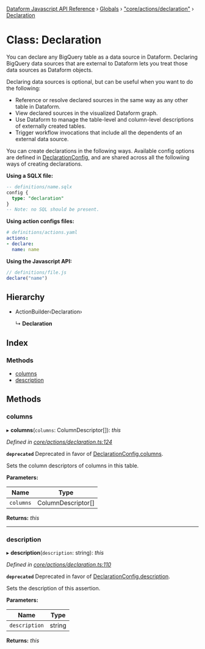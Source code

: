 [Dataform Javascript API Reference](../README.md) › [Globals](../globals.md) › ["core/actions/declaration"](../modules/_core_actions_declaration_.md) › [Declaration](_core_actions_declaration_.declaration.md)

# Class: Declaration

You can declare any BigQuery table as a data source in Dataform. Declaring BigQuery data
sources that are external to Dataform lets you treat those data sources as Dataform objects.

Declaring data sources is optional, but can be useful when you want to do the following:
* Reference or resolve declared sources in the same way as any other table in Dataform.
* View declared sources in the visualized Dataform graph.
* Use Dataform to manage the table-level and column-level descriptions of externally created
  tables.
* Trigger workflow invocations that include all the dependents of an external data source.

You can create declarations in the following ways. Available config options are defined in
[DeclarationConfig](configs#dataform-ActionConfig-DeclarationConfig), and are shared across all
the followiing ways of creating declarations.

**Using a SQLX file:**

```sql
-- definitions/name.sqlx
config {
  type: "declaration"
}
-- Note: no SQL should be present.
```

**Using action configs files:**

```yaml
# definitions/actions.yaml
actions:
- declare:
  name: name
```

**Using the Javascript API:**

```js
// definitions/file.js
declare("name")
```

## Hierarchy

* ActionBuilder‹Declaration›

  ↳ **Declaration**

## Index

### Methods

* [columns](_core_actions_declaration_.declaration.md#columns)
* [description](_core_actions_declaration_.declaration.md#description)

## Methods

###  columns

▸ **columns**(`columns`: ColumnDescriptor[]): *this*

*Defined in [core/actions/declaration.ts:124](https://github.com/dataform-co/dataform/blob/c51d616a/core/actions/declaration.ts#L124)*

**`deprecated`** Deprecated in favor of
[DeclarationConfig.columns](configs#dataform-ActionConfig-DeclarationConfig).

Sets the column descriptors of columns in this table.

**Parameters:**

Name | Type |
------ | ------ |
`columns` | ColumnDescriptor[] |

**Returns:** *this*

___

###  description

▸ **description**(`description`: string): *this*

*Defined in [core/actions/declaration.ts:110](https://github.com/dataform-co/dataform/blob/c51d616a/core/actions/declaration.ts#L110)*

**`deprecated`** Deprecated in favor of
[DeclarationConfig.description](configs#dataform-ActionConfig-DeclarationConfig).

Sets the description of this assertion.

**Parameters:**

Name | Type |
------ | ------ |
`description` | string |

**Returns:** *this*
